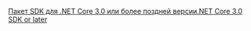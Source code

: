 [<span data-ttu-id="9022a-101">Пакет SDK для .NET Core 3.0 или более поздней версии</span><span class="sxs-lookup"><span data-stu-id="9022a-101">.NET Core 3.0 SDK or later</span></span>](https://dotnet.microsoft.com/download/dotnet-core/3.0)
